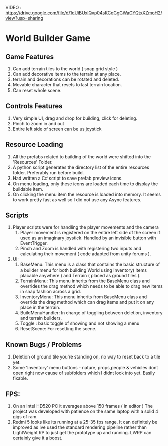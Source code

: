 VIDEO : https://drive.google.com/file/d/1dUiBUxlQvp04sKCqGgGWaGYQtxXZmoH2/view?usp=sharing

# World Builder Game

## Game Features
1. Can add terrain tiles to the world ( snap grid style )
1. Can add decorative items to the terrain at any place.
1. terrain and decorations can be rotated and deleted.
1. Movable character that resets to last terrain location.
1. Can reset whole scene.

## Controls Features
1. Very simple UI, drag and drop for building, click for deleting.
1. Pinch to zoom in and out
1. Entire left side of screen can be us joystick


## Resource Loading
1. All the prefabs related to building of the world were shifted into the 'Resources' Folder.
1. A python script generates the directory list of the entire resources folder. Preferably run before build.
1. Had written a C# script to save prefab preview icons.
1. On menu loading, only these icons are loaded each time to display the buildable item. 
1. On clicking the menu item the resource is loaded into memory. It seems to work pretty fast as well so I did not use any Async features.

## Scripts
1. Player scripts were for handling the player movements and the camera
    1. Player movement is registered on the entire left side of the screen if used as an imaginary joystick. Handled by an invisible button with EventTrigger.
    1. Pinch and Zoom is handled with registering two inputs and calculating their movement ( code adapted from unity forums ).
2. UI:
    1. BaseMenu: This menu is a class that contains the basic structure of a builder menu for both building World using Inventory( items placable anywhere ) and Terrain ( placed as ground tiles ).
    1. TerrainMenu: This menu inherits from the BaseMenu class and overrides the drag method which needs to be able to drag new items in snap fashion across a grid.
    1. InventoryMenu: This menu inherits from BaseMenu class and overrids the drag method which can drag items and put it on any place in the terrain.
    1. BuildMenuHandler: In charge of toggling between deletion, inventory and terrain builders.
    1. Toggle : basic toggle of showing and not showing a menu
    1. ResetScene: For resetting the scene.

## Known Bugs / Problems
1. Deletion of ground tile you're standing on, no way to reset back to a tile yet.
1. Some 'Inventory' menu buttons - nature, props,people & vehicles dont open right now cause of subfolders which I didnt look into yet. Easily fixable.

## FPS:
1. On an Intel HD520 PC it averages above 150 frames ( in editor ) The project was developed with patience on the same laptop with a solid 4 gigs of ram.
2. Redmi 5 looks like its running at a 25-35 fps range.
It can definitely be improved as Ive used the standard rendering pipeline rather than LightWeight RP to just get the prototype up and running. LWRP can certainly give it a boost.
